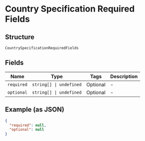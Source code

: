 
# Country Specification Required Fields

## Structure

`CountrySpecificationRequiredFields`

## Fields

| Name | Type | Tags | Description |
|  --- | --- | --- | --- |
| `required` | `string[] \| undefined` | Optional | - |
| `optional` | `string[] \| undefined` | Optional | - |

## Example (as JSON)

```json
{
  "required": null,
  "optional": null
}
```

